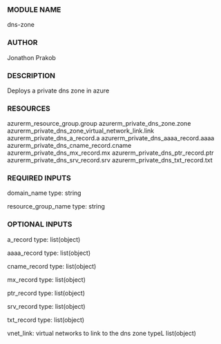 ### MODULE NAME
dns-zone

### AUTHOR
Jonathon Prakob

### DESCRIPTION
Deploys a private dns zone in azure

### RESOURCES
azurerm_resource_group.group
    azurerm_private_dns_zone.zone
        azurerm_private_dns_zone_virtual_network_link.link
        azurerm_private_dns_a_record.a
        azurerm_private_dns_aaaa_record.aaaa
        azurerm_private_dns_cname_record.cname
        azurerm_private_dns_mx_record.mx
        azurerm_private_dns_ptr_record.ptr
        azurerm_private_dns_srv_record.srv
        azurerm_private_dns_txt_record.txt

### REQUIRED INPUTS
domain_name
    type: string

resource_group_name
    type: string

### OPTIONAL INPUTS
a_record
    type: list(object)

aaaa_record
    type: list(object)

cname_record
    type: list(object)

mx_record
    type: list(object)

ptr_record
    type: list(object)

srv_record
    type: list(object)
    
txt_record
    type: list(object)

vnet_link: virtual networks to link to the dns zone
    typeL list(object)




